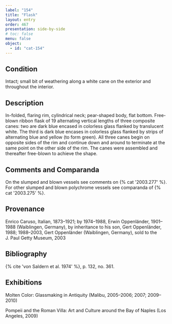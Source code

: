 ```yaml
---
label: "154"
title: "Flask"
layout: entry
order: 467
presentation: side-by-side
# toc: false
menu: false
object:
  - id: "cat-154"
---
```


## Condition

Intact; small bit of weathering along a white cane on the exterior and throughout the interior.

## Description

In-folded, flaring rim, cylindrical neck; pear-shaped body, flat bottom. Free-blown ribbon flask of 19 alternating vertical lengths of three composite canes: two are dark blue encased in colorless glass flanked by translucent white. The third is dark blue encases in colorless glass flanked by strips of alternating blue and yellow (to form green). All three canes begin on opposite sides of the rim and continue down and around to terminate at the same point on the other side of the rim. The canes were assembled and thereafter free-blown to achieve the shape.

## Comments and Comparanda

On the slumped and blown vessels see comments on {% cat '2003.277' %}. For other slumped and blown polychrome vessels see comparanda of {% cat '2003.275' %}.

## Provenance

Enrico Caruso, Italian, 1873–1921; by 1974–1988, Erwin Oppenländer, 1901–1988 (Waiblingen, Germany), by inheritance to his son, Gert Oppenländer, 1988; 1988–2003, Gert Oppenländer (Waiblingen, Germany), sold to the J. Paul Getty Museum, 2003

## Bibliography

{% cite 'von Saldern et al. 1974' %}, p. 132, no. 361.

## Exhibitions

Molten Color: Glassmaking in Antiquity (Malibu, 2005–2006; 2007; 2009–2010)

Pompeii and the Roman Villa: Art and Culture around the Bay of Naples (Los Angeles, 2009)